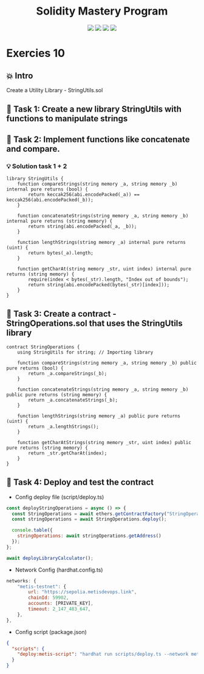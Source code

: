 <h1 align="center">Solidity Mastery Program</h1>

<p align="center">
  <img src="https://img.shields.io/badge/Hardhat-FFCB1F?style=for-the-badge&logo=ethereum&logoColor=black"/>
  <img src="https://img.shields.io/badge/Solidity-363636?style=for-the-badge&logo=solidity&logoColor=white"/>
  <img src="https://img.shields.io/badge/Blockchain-000000?style=for-the-badge&logo=blockchain&logoColor=white"/>
  <img src="https://img.shields.io/badge/Bitcoin-E2761B?style=for-the-badge&logo=bitcoin&logoColor=white"/>
</p>

# Exercies 10

## 💥 Intro

Create a Utility Library - StringUtils.sol

## 💬 Task 1: Create a new library StringUtils with functions to manipulate strings

## 💬 Task 2: Implement functions like concatenate and compare.

### 💡 Solution task 1 + 2

```solidity
library StringUtils {
    function compareStrings(string memory _a, string memory _b) internal pure returns (bool) {
        return keccak256(abi.encodePacked(_a)) == keccak256(abi.encodePacked(_b));
    }

    function concatenateStrings(string memory _a, string memory _b) internal pure returns (string memory) {
        return string(abi.encodePacked(_a, _b));
    }

    function lengthStrings(string memory _a) internal pure returns (uint) {
        return bytes(_a).length;
    }

    function getCharAt(string memory _str, uint index) internal pure returns (string memory) {
        require(index < bytes(_str).length, "Index out of bounds");
        return string(abi.encodePacked(bytes(_str)[index]));
    }
}
```

## 💬 Task 3: Create a contract - StringOperations.sol that uses the StringUtils library

```solidity
contract StringOperations {
    using StringUtils for string; // Importing library

    function compareStrings(string memory _a, string memory _b) public pure returns (bool) {
        return _a.compareStrings(_b);
    }

    function concatenateStrings(string memory _a, string memory _b) public pure returns (string memory) {
        return _a.concatenateStrings(_b);
    }

    function lengthStrings(string memory _a) public pure returns (uint) {
        return _a.lengthStrings();
    }

    function getCharAtStrings(string memory _str, uint index) public pure returns (string memory) {
        return _str.getCharAt(index);
    }
}
```

## 💬 Task 4: Deploy and test the contract

- Config deploy file (script/deploy.ts)

```js
const deployStringOperations = async () => {
  const StringOperations = await ethers.getContractFactory("StringOperations");
  const stringOperations = await StringOperations.deploy();

  console.table({
    stringOperations: await stringOperations.getAddress()
  });
};

await deployLibraryCalculator();
```

- Network Config (hardhat.config.ts)

```js
networks: {
    "metis-testnet": {
        url: "https://sepolia.metisdevops.link",
        chainId: 59902,
        accounts: [PRIVATE_KEY],
        timeout: 2_147_483_647,
    },
},
```

- Config script (package.json)

```json
{
  "scripts": {
    "deploy:metis-script": "hardhat run scripts/deploy.ts --network metis-testnet"
  }
}
```
